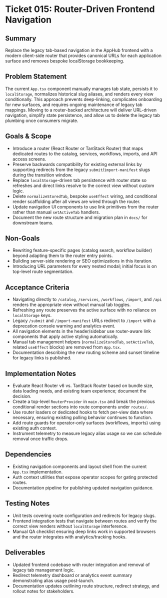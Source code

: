 # Ticket 015: Router-Driven Frontend Navigation

## Summary
Replace the legacy tab-based navigation in the AppHub frontend with a modern client-side router that provides canonical URLs for each application surface and removes bespoke localStorage bookkeeping.

## Problem Statement
The current `App.tsx` component manually manages tab state, persists it to `localStorage`, normalizes historical slug aliases, and renders every view conditionally. This approach prevents deep-linking, complicates onboarding for new surfaces, and requires ongoing maintenance of legacy tab mappings. Moving to a router-backed architecture will deliver URL-driven navigation, simplify state persistence, and allow us to delete the legacy tab plumbing once consumers migrate.

## Goals & Scope
- Introduce a router (React Router or TanStack Router) that maps dedicated routes to the catalog, services, workflows, imports, and API access screens.
- Preserve backwards compatibility for existing external links by supporting redirects from the legacy `submit`/`import-manifest` slugs during the transition window.
- Replace `localStorage`-driven tab persistence with router state so refreshes and direct links resolve to the correct view without custom logic.
- Delete `normalizeStoredTab`, bespoke `useEffect` wiring, and conditional render scaffolding after all views are wired through the router.
- Update navigation UI components to use link primitives from the router rather than manual `setActiveTab` handlers.
- Document the new route structure and migration plan in `docs/` for downstream teams.

## Non-Goals
- Rewriting feature-specific pages (catalog search, workflow builder) beyond adapting them to the router entry points.
- Building server-side rendering or SEO optimizations in this iteration.
- Introducing URL parameters for every nested modal; initial focus is on top-level route segmentation.

## Acceptance Criteria
- Navigating directly to `/catalog`, `/services`, `/workflows`, `/import`, and `/api` renders the appropriate view without manual tab toggles.
- Refreshing any route preserves the active surface with no reliance on `localStorage` keys.
- Legacy `/submit` and `/import-manifest` URLs redirect to `/import` with a deprecation console warning and analytics event.
- All navigation elements in the header/sidebar use router-aware link components that apply active styling automatically.
- Manual tab management helpers (`normalizeStoredTab`, `setActiveTab`, related `useEffect` blocks) are removed from `App.tsx`.
- Documentation describing the new routing scheme and sunset timeline for legacy links is published.

## Implementation Notes
- Evaluate React Router v6 vs. TanStack Router based on bundle size, data loading needs, and existing team experience; document the decision.
- Create a top-level `RouterProvider` in `main.tsx` and break the previous conditional render sections into route components under `routes/`.
- Use router loaders or dedicated hooks to fetch per-view data where necessary, ensuring existing polling behavior continues to function.
- Add route guards for operator-only surfaces (workflows, imports) using existing auth context.
- Instrument telemetry to measure legacy alias usage so we can schedule removal once traffic drops.

## Dependencies
- Existing navigation components and layout shell from the current `App.tsx` implementation.
- Auth context utilities that expose operator scopes for gating protected routes.
- Documentation pipeline for publishing updated navigation guidance.

## Testing Notes
- Unit tests covering route configuration and redirects for legacy slugs.
- Frontend integration tests that navigate between routes and verify the correct view renders without `localStorage` interference.
- Manual QA checklist ensuring deep links work in supported browsers and the router integrates with analytics/tracking hooks.

## Deliverables
- Updated frontend codebase with router integration and removal of legacy tab management logic.
- Redirect telemetry dashboard or analytics event summary demonstrating alias usage post-launch.
- Documentation updates outlining route structure, redirect strategy, and rollout notes for stakeholders.
